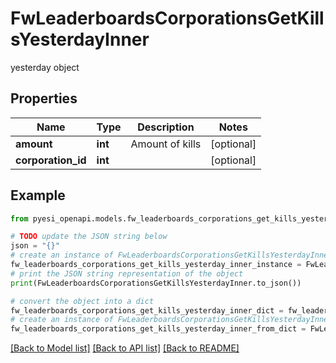 # FwLeaderboardsCorporationsGetKillsYesterdayInner

yesterday object

## Properties

Name | Type | Description | Notes
------------ | ------------- | ------------- | -------------
**amount** | **int** | Amount of kills | [optional] 
**corporation_id** | **int** |  | [optional] 

## Example

```python
from pyesi_openapi.models.fw_leaderboards_corporations_get_kills_yesterday_inner import FwLeaderboardsCorporationsGetKillsYesterdayInner

# TODO update the JSON string below
json = "{}"
# create an instance of FwLeaderboardsCorporationsGetKillsYesterdayInner from a JSON string
fw_leaderboards_corporations_get_kills_yesterday_inner_instance = FwLeaderboardsCorporationsGetKillsYesterdayInner.from_json(json)
# print the JSON string representation of the object
print(FwLeaderboardsCorporationsGetKillsYesterdayInner.to_json())

# convert the object into a dict
fw_leaderboards_corporations_get_kills_yesterday_inner_dict = fw_leaderboards_corporations_get_kills_yesterday_inner_instance.to_dict()
# create an instance of FwLeaderboardsCorporationsGetKillsYesterdayInner from a dict
fw_leaderboards_corporations_get_kills_yesterday_inner_from_dict = FwLeaderboardsCorporationsGetKillsYesterdayInner.from_dict(fw_leaderboards_corporations_get_kills_yesterday_inner_dict)
```
[[Back to Model list]](../README.md#documentation-for-models) [[Back to API list]](../README.md#documentation-for-api-endpoints) [[Back to README]](../README.md)


